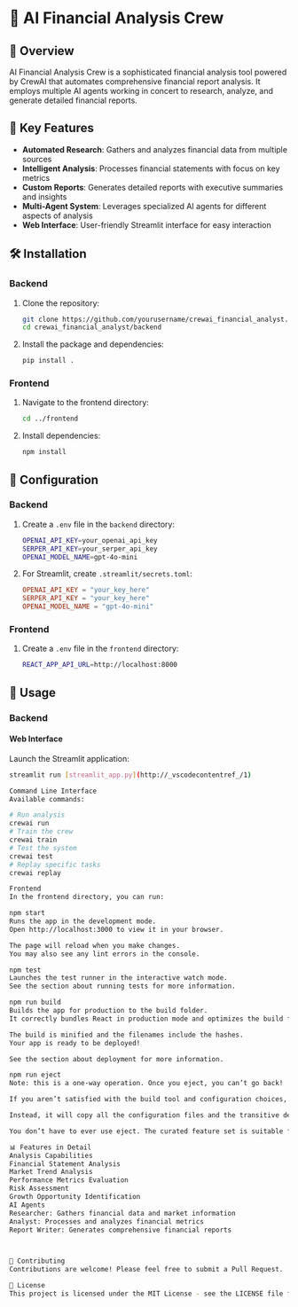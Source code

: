 # 💼 AI Financial Analysis Crew

## 🚀 Overview

AI Financial Analysis Crew is a sophisticated financial analysis tool powered by CrewAI that automates comprehensive financial report analysis. It employs multiple AI agents working in concert to research, analyze, and generate detailed financial reports.

## 🤖 Key Features

- **Automated Research**: Gathers and analyzes financial data from multiple sources
- **Intelligent Analysis**: Processes financial statements with focus on key metrics
- **Custom Reports**: Generates detailed reports with executive summaries and insights
- **Multi-Agent System**: Leverages specialized AI agents for different aspects of analysis
- **Web Interface**: User-friendly Streamlit interface for easy interaction

## 🛠️ Installation

### Backend

1. Clone the repository:
    ```bash
    git clone https://github.com/yourusername/crewai_financial_analyst.git
    cd crewai_financial_analyst/backend
    ```

2. Install the package and dependencies:
    ```bash
    pip install .
    ```

### Frontend

1. Navigate to the frontend directory:
    ```bash
    cd ../frontend
    ```

2. Install dependencies:
    ```bash
    npm install
    ```

## 🔑 Configuration

### Backend

1. Create a `.env` file in the `backend` directory:
    ```bash
    OPENAI_API_KEY=your_openai_api_key
    SERPER_API_KEY=your_serper_api_key
    OPENAI_MODEL_NAME=gpt-4o-mini
    ```

2. For Streamlit, create `.streamlit/secrets.toml`:
    ```toml
    OPENAI_API_KEY = "your_key_here"
    SERPER_API_KEY = "your_key_here"
    OPENAI_MODEL_NAME = "gpt-4o-mini"
    ```

### Frontend

1. Create a `.env` file in the `frontend` directory:
    ```bash
    REACT_APP_API_URL=http://localhost:8000
    ```

## 🚀 Usage

### Backend

#### Web Interface

Launch the Streamlit application:
```bash
streamlit run [streamlit_app.py](http://_vscodecontentref_/1)

Command Line Interface
Available commands:

# Run analysis
crewai run
# Train the crew
crewai train
# Test the system
crewai test
# Replay specific tasks
crewai replay

Frontend
In the frontend directory, you can run:

npm start
Runs the app in the development mode.
Open http://localhost:3000 to view it in your browser.

The page will reload when you make changes.
You may also see any lint errors in the console.

npm test
Launches the test runner in the interactive watch mode.
See the section about running tests for more information.

npm run build
Builds the app for production to the build folder.
It correctly bundles React in production mode and optimizes the build for the best performance.

The build is minified and the filenames include the hashes.
Your app is ready to be deployed!

See the section about deployment for more information.

npm run eject
Note: this is a one-way operation. Once you eject, you can’t go back!

If you aren’t satisfied with the build tool and configuration choices, you can eject at any time. This command will remove the single build dependency from your project.

Instead, it will copy all the configuration files and the transitive dependencies (webpack, Babel, ESLint, etc) right into your project so you have full control over them. All of the commands except eject will still work, but they will point to the copied scripts so you can tweak them. At this point you’re on your own.

You don’t have to ever use eject. The curated feature set is suitable for small and middle deployments, and you shouldn’t feel obligated to use this feature. However, we understand that this tool wouldn’t be useful if you couldn’t customize it when you are ready for it.

📊 Features in Detail
Analysis Capabilities
Financial Statement Analysis
Market Trend Analysis
Performance Metrics Evaluation
Risk Assessment
Growth Opportunity Identification
AI Agents
Researcher: Gathers financial data and market information
Analyst: Processes and analyzes financial metrics
Report Writer: Generates comprehensive financial reports



🤝 Contributing
Contributions are welcome! Please feel free to submit a Pull Request.

📝 License
This project is licensed under the MIT License - see the LICENSE file for details.